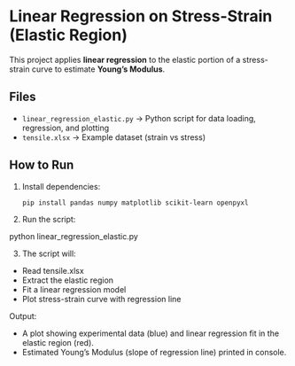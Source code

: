 # Linear Regression on Stress-Strain (Elastic Region)

This project applies **linear regression** to the elastic portion of a stress-strain curve to estimate **Young’s Modulus**.

## Files
- `linear_regression_elastic.py` → Python script for data loading, regression, and plotting  
- `tensile.xlsx` → Example dataset (strain vs stress)

## How to Run
1. Install dependencies:
   ```bash
   pip install pandas numpy matplotlib scikit-learn openpyxl
2. Run the script:

python linear_regression_elastic.py

3. The script will:

- Read tensile.xlsx
- Extract the elastic region
- Fit a linear regression model
- Plot stress-strain curve with regression line

Output:
- A plot showing experimental data (blue) and linear regression fit in the elastic region (red).
- Estimated Young’s Modulus (slope of regression line) printed in console.
